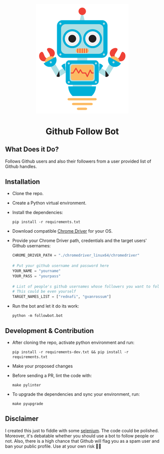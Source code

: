 <div align="center">


<img src="./art/bot.png" alt="Bot logo" width="300" height="356.5">

# Github Follow Bot

</div>

## What Does it Do?

Follows Github users and also their followers from a user provided list of Github handles.

## Installation

* Clone the repo.
* Create a Python virtual environment.
* Install the dependencies:

    ```
    pip install -r requirements.txt
    ```

* Download compatible [Chrome Driver](https://chromedriver.chromium.org/downloads) for your OS.

* Provide your Chrome Driver path, credentials and the target users' Github usernames:

    ```python
    CHROME_DRIVER_PATH = "./chromedriver_linux64/chromedriver"

    # Put your github username and password here
    YOUR_NAME = "yourname"
    YOUR_PASS = "yourpass"

    # List of people's github usernames whose followers you want to follow
    # This could be even yourself
    TARGET_NAMES_LIST = ["rednafi", "gvanrossum"]
    ```

* Run the bot and let it do its work:

    ```
    python -m followbot.bot
    ```

## Development & Contribution

* After cloning the repo, activate python environment and run:

    ```
    pip install -r requirements-dev.txt && pip install -r requirements.txt
    ```

* Make your proposed changes
* Before sending a PR, lint the code with:

    ```
    make pylinter
    ```

* To upgrade the dependencies and sync your environment, run:

    ```
    make pyupgrade
    ```

## Disclaimer

I created this just to fiddle with some [selenium](https://selenium-python.readthedocs.io/). The code could be polished. Moreover, it's debatable whether you should use a bot to follow people or not. Also, there is a high chance that Github will flag you as a spam user and ban your public profile. Use at your own risk 🤷‍♂️
